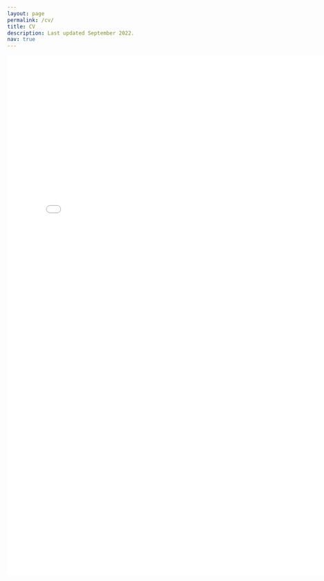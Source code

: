 ```yaml
---
layout: page
permalink: /cv/
title: CV
description: Last updated September 2022. 
nav: true
---
```


<embed src="/assets/pdf/HamakiotesCV.pdf" type="application/pdf" width="780" height="1200">

